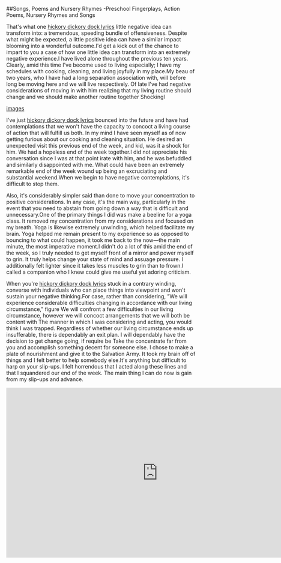 ##Songs, Poems and Nursery Rhymes -Preschool Fingerplays, Action Poems, Nursery Rhymes and Songs

That's what one [hickory dickory dock lyrics](https://www.youtube.com/watch?v=xdcmZy7FpRw) little negative idea can transform into: a tremendous, speeding bundle of offensiveness. Despite what might be expected, a little positive idea can have a similar impact blooming into a wonderful outcome.I'd get a kick out of the chance to impart to you a case of how one little idea can transform into an extremely negative experience.I have lived alone throughout the previous ten years. Clearly, amid this time I've become used to living especially; I have my schedules with cooking, cleaning, and living joyfully in my place.My beau of two years, who I have had a long separation association with, will before long be moving here and we will live respectively. Of late I've had negative considerations of moving in with him realizing that my living routine should change and we should make another routine together Shockingl

[images](http://3.bp.blogspot.com/-VaHTHpC3-VE/T0pqCdxsObI/AAAAAAAAAgY/A9HSi_mDm7U/s320/PRHickory.jpg)

I've just [hickory dickory dock lyrics](https://www.youtube.com/watch?v=xdcmZy7FpRw) bounced into the future and have had contemplations that we won't have the capacity to concoct a living course of action that will fulfill us both. In my mind I have seen myself as of now getting furious about our cooking and cleaning situation. He desired an unexpected visit this previous end of the week, and kid, was it a shock for him. We had a hopeless end of the week together.I did not appreciate his conversation since I was at that point irate with him, and he was befuddled and similarly disappointed with me. What could have been an extremely remarkable end of the week wound up being an excruciating and substantial weekend.When we begin to have negative contemplations, it's difficult to stop them. 

Also, it's considerably simpler said than done to move your concentration to positive considerations. In any case, it's the main way, particularly in the event that you need to abstain from going down a way that is difficult and unnecessary.One of the primary things I did was make a beeline for a yoga class. It removed my concentration from my considerations and focused on my breath. Yoga is likewise extremely unwinding, which helped facilitate my brain. Yoga helped me remain present to my experience so as opposed to bouncing to what could happen, it took me back to the now—the main minute, the most imperative moment.I didn't do a lot of this amid the end of the week, so I truly needed to get myself front of a mirror and power myself to grin. It truly helps change your state of mind and assuage pressure. I additionally felt lighter since it takes less muscles to grin than to frown.I called a companion who I knew could give me useful yet adoring criticism.

When you're [hickory dickory dock lyrics](https://www.youtube.com/watch?v=xdcmZy7FpRw) stuck in a contrary winding, converse with individuals who can place things into viewpoint and won't sustain your negative thinking.For case, rather than considering, "We will experience considerable difficulties changing in accordance with our living circumstance," figure We will confront a few difficulties in our living circumstance, however we will concoct arrangements that we will both be content with The manner in which I was considering and acting, you would think I was trapped. Regardless of whether our living circumstance ends up insufferable, there is dependably an exit plan. I will dependably have the decision to get change going, if require be Take the concentrate far from you and accomplish something decent for someone else. I chose to make a plate of nourishment and give it to the Salvation Army. It took my brain off of things and I felt better to help somebody else.It's anything but difficult to harp on your slip-ups. I felt horrendous that I acted along these lines and that I squandered our end of the week. The main thing I can do now is gain from my slip-ups and advance.

<iframe width="806" height="453" src="https://www.youtube.com/embed/xdcmZy7FpRw" frameborder="0" allow="autoplay; encrypted-media" allowfullscreen></iframe>
